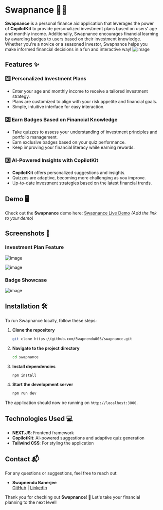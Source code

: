 # Swapnance 🏦💸

**Swapnance** is a personal finance aid application that leverages the power of **CopilotKit** to provide personalized investment plans based on users' age and monthly income. Additionally, Swapnance encourages financial learning by awarding badges to users based on their investment knowledge. Whether you're a novice or a seasoned investor, Swapnance helps you make informed financial decisions in a fun and interactive way!
![image](https://github.com/user-attachments/assets/10092a84-3b50-4200-a621-6b84e4a7d575)

## Features ✨

### 1️⃣ Personalized Investment Plans
- Enter your age and monthly income to receive a tailored investment strategy.
- Plans are customized to align with your risk appetite and financial goals.
- Simple, intuitive interface for easy interaction.

### 2️⃣ Earn Badges Based on Financial Knowledge
- Take quizzes to assess your understanding of investment principles and portfolio management.
- Earn exclusive badges based on your quiz performance.
- Keep improving your financial literacy while earning rewards.

### 3️⃣ AI-Powered Insights with CopilotKit
- **CopilotKit** offers personalized suggestions and insights.
- Quizzes are adaptive, becoming more challenging as you improve.
- Up-to-date investment strategies based on the latest financial trends.

## Demo 🖥️

Check out the **Swapnance** demo here: [Swapnance Live Demo](https://youtu.be/422HZrr-QYA) *(Add the link to your demo)*

## Screenshots 📸

### Investment Plan Feature
![image](https://github.com/user-attachments/assets/94b561bb-3abf-49c9-a802-cbb1f41e03ab)


![image](https://github.com/user-attachments/assets/864e4373-3281-48a3-8c36-de6071784470)

### Badge Showcase
![image](https://github.com/user-attachments/assets/50d017a9-d927-470f-b333-8344741da9a8)


## Installation 🛠️

To run Swapnance locally, follow these steps:

1. **Clone the repository**
   ```bash
   git clone https://github.com/Swapnendu003/swapnance.git
   ```
   
2. **Navigate to the project directory**
   ```bash
   cd swapnance
   ```

3. **Install dependencies**
   ```bash
   npm install
   ```

4. **Start the development server**
   ```bash
   npm run dev
   ```

The application should now be running on `http://localhost:3000`.

## Technologies Used 💻

- **NEXT.JS**: Frontend framework
- **CopilotKit**: AI-powered suggestions and adaptive quiz generation
- **Tailwind CSS**: For styling the application

## Contact 📬

For any questions or suggestions, feel free to reach out:

- **Swapnendu Banerjee**  
  [GitHub](https://github.com/Swapnendu003) | [LinkedIn](https://www.linkedin.com/in/swapnendu-banerjee-36ba06219/)

Thank you for checking out **Swapnance**! 🚀 Let's take your financial planning to the next level!
